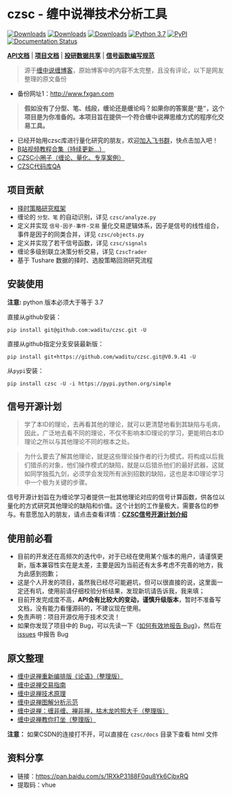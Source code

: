 # czsc - 缠中说禅技术分析工具

[![Downloads](https://static.pepy.tech/personalized-badge/czsc?period=total&units=international_system&left_color=red&right_color=orange&left_text=Downloads/Total)](https://pepy.tech/project/czsc)
[![Downloads](https://static.pepy.tech/personalized-badge/czsc?period=month&units=international_system&left_color=red&right_color=orange&left_text=Downloads/Month)](https://pepy.tech/project/czsc)
[![Downloads](https://static.pepy.tech/personalized-badge/czsc?period=week&units=international_system&left_color=red&right_color=orange&left_text=Downloads/Week)](https://pepy.tech/project/czsc)
[![Python 3.7](https://img.shields.io/badge/python-3.7-blue.svg)](https://www.python.org/downloads/release/python-370/)
[![PyPI](https://img.shields.io/pypi/v/czsc.svg)](https://pypi.org/project/czsc/)
[![Documentation Status](https://readthedocs.org/projects/czsc/badge/?version=latest)](https://czsc.readthedocs.io/en/latest/?badge=latest)

**[API文档](https://czsc.readthedocs.io/en/latest/modules.html)** |
**[项目文档](https://s0cqcxuy3p.feishu.cn/wiki/wikcn3gB1MKl3ClpLnboHM1QgKf)** |
**[投研数据共享](https://s0cqcxuy3p.feishu.cn/wiki/wikcnzuPawXtBB7Cj7mqlYZxpDh)** |
**[信号函数编写规范](https://s0cqcxuy3p.feishu.cn/wiki/wikcnCFLLTNGbr2THqo7KtWfBkd)**

>源于[缠中说缠博客](http://blog.sina.com.cn/chzhshch)，原始博客中的内容不太完整，且没有评论，以下是网友整理的原文备份
* 备份网址1：http://www.fxgan.com

>**假如没有了分型、笔、线段，缠论还是缠论吗？如果你的答案是“是”，这个项目是为你准备的。本项目旨在提供一个符合缠中说禅思维方式的程序化交易工具。**

* 已经开始用czsc库进行量化研究的朋友，欢迎[加入飞书群](https://applink.feishu.cn/client/chat/chatter/add_by_link?link_token=0bak668e-7617-452c-b935-94d2c209e6cf)，快点击加入吧！
* [B站视频教程合集（持续更新...）](https://space.bilibili.com/243682308/channel/series)
* [CZSC小圈子（缠论、量化、专享案例）](https://s0cqcxuy3p.feishu.cn/wiki/wikcnwXSk9mWnki1b6URPhLA2Hc)
* [CZSC代码库QA](https://zbczsc.streamlit.app/)


## 项目贡献

* [择时策略研究框架](https://s0cqcxuy3p.feishu.cn/wiki/wikcnhizrtIOQakwVcZLMKJNaib)
* 缠论的 `分型、笔` 的自动识别，详见 `czsc/analyze.py`
* 定义并实现 `信号-因子-事件-交易` 量化交易逻辑体系，因子是信号的线性组合，事件是因子的同类合并，详见 `czsc/objects.py`
* 定义并实现了若干信号函数，详见 `czsc/signals`
* 缠论多级别联立决策分析交易，详见 `CzscTrader`
* 基于 Tushare 数据的择时、选股策略回测研究流程


## 安装使用

**注意:** python 版本必须大于等于 3.7

直接从github安装：
```
pip install git@github.com:waditu/czsc.git -U
```

直接从github指定分支安装最新版：
```
pip install git+https://github.com/waditu/czsc.git@V0.9.41 -U
```

从`pypi`安装：
```
pip install czsc -U -i https://pypi.python.org/simple
```


## 信号开源计划

>学了本ID的理论，去再看其他的理论，就可以更清楚地看到其缺陷与毛病，因此，广泛地去看不同的理论，不仅不影响本ID理论的学习，更能明白本ID理论之所以与其他理论不同的根本之处。

>为什么要去了解其他理论，就是这些理论操作者的行为模式，将构成以后我们猎杀的对象，他们操作模式的缺陷，就是以后猎杀他们的最好武器，这就如同学独孤九剑，必须学会发现所有派别招数的缺陷，这也是本ID理论学习中一个极为关键的步骤。

信号开源计划旨在为缠论学习者提供一批其他理论对应的信号计算函数，供各位以量化的方式研究其他理论的缺陷和价值。这个计划的工作量极大，需要各位的参与。有意愿加入的朋友，请点击查看详情：**[CZSC信号开源计划介绍](https://s0cqcxuy3p.feishu.cn/wiki/wikcnx7707hlakYMi4HmxdAIHJg)**


## 使用前必看

* 目前的开发还在高频次的迭代中，对于已经在使用某个版本的用户，请谨慎更新，版本兼容性实在是太差，主要是因为当前还有太多考虑不完善的地方，我为此感到抱歉；
* 这是个人开发的项目，虽然我已经尽可能避坑，但可以很直接的说，这里面一定还有坑，使用前请仔细校验分析结果，发现新坑请告诉我，我来填；
* 目前开发完成度不高，**API会有比较大的变动，谨慎升级版本**，暂时不准备写文档，没有能力看懂源码的，不建议现在使用。
* 免责声明：项目开源仅用于技术交流！
* 如果你发现了项目中的 Bug，可以先读一下《[如何有效地报告 Bug](https://www.chiark.greenend.org.uk/~sgtatham/bugs-cn.html)》，然后在 [issues](https://github.com/waditu/czsc/issues) 中报告 Bug


## 原文整理

* [缠中说禅重新编排版《论语》（整理版）](https://blog.csdn.net/baidu_25764509/article/details/109517775)
* [缠中说禅交易指南](https://blog.csdn.net/baidu_25764509/article/details/109598229)
* [缠中说禅技术原理](https://blog.csdn.net/baidu_25764509/article/details/109597255)
* [缠中说禅图解分析示范](https://blog.csdn.net/baidu_25764509/article/details/110195063)
* [缠中说禅：缠非缠、禅非禅，枯木龙吟照大千（整理版）](https://blog.csdn.net/baidu_25764509/article/details/110775662)
* [缠中说禅教你打坐（整理版）](https://blog.csdn.net/baidu_25764509/article/details/113735170)

**注意：** 如果CSDN的连接打不开，可以直接在 `czsc/docs` 目录下查看 html 文件


## 资料分享

* 链接：https://pan.baidu.com/s/1RXkP3188F0qu8Yk6CjbxRQ
* 提取码：vhue
